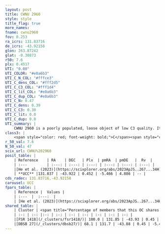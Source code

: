 ```yaml
---
layout: post
title: CWNU 2960
style: style
title_flag: true
more_names: 
fname: cwnu2960
fov: 0.253
ra_icrs: 131.83716
de_icrs: -43.92158
glon: 263.87242
glat: -0.30873
r50: 7.6
plx: 0.4517
UTI: "0.00"
UTI_COLOR: "#e0a6b3"
UTI_C_N_COL: "#fffce3"
UTI_C_dens_COL: "#fff2d5"
UTI_C_C3_COL: "#fff1d4"
UTI_C_lit_COL: "#e0a6b3"
UTI_C_dup_COL: "#e0a6b3"
UTI_C_N: 0.47
UTI_C_dens: 0.39
UTI_C_C3: 0.38
UTI_C_lit: 0.0
UTI_C_dup: 0.0
UTI_summary: |
    CWNU 2960 is a poorly populated, loose object of low C3 quality. It was recently reported in the literature.<br><br><span style="color: #99180f; font-weight: bold;">Warning: </span>This is very likely a duplicate object, which shares a large percentage of members with at least one previously reported entry.
class3: |
    <span style="color: red; font-weight: bold;">C</span><span style="color: #FFC300; font-weight: bold;">B</span>
r_50_val: 7.6
N_50_val: 47
scix_url: CWNU%202960
posit_table: |
    | Reference    | RA    | DEC   | Plx  | pmRA  | pmDE   |  Rv  |
    | :---         | :---: | :---: | :---: | :---: | :---: | :---: |
    |[He et al. (2023)](https://scixplorer.org/abs/2023ApJS..267...34H) | 131.837 | -43.92 | 0.437 | -5.466 | 4.89 | -- |
    | **UCC** |131.837 | -43.922 | 0.452 | -5.466 | 4.886 | -- | 
cds_radec: 131.83716,-43.92158
carousel: UCC
fpars_table: |
    | Reference |  Values |
    | :---  |  :---:  |
    | [He et al. (2023)](https://scixplorer.org/abs/2023ApJS..267...34H) | `A0=2.9, m-M=11.75, logA=8.8` |
shared_table: |
    | Cluster | <span title="Percentage of members that this OC shares with the ones listed">%</span>   | RA   | DEC   | Plx   | pmRA  | pmDE  | Rv | UTI |
    | :-: | :-: |:-: | :-: | :-: | :-: | :-: | :-: | :-: |
    |[FSR 1418](/_clusters/fsr1418/)| 100.0 | 131.85 | -43.93 | 0.45 | -5.49 | 4.89 | -- |0.43 |
    |[DBSB 27](/_clusters/dbsb27/)| 68.1 | 131.7 | -43.88 | 0.45 | -5.46 | 4.89 | 37.67 |0.36 |
---
```

